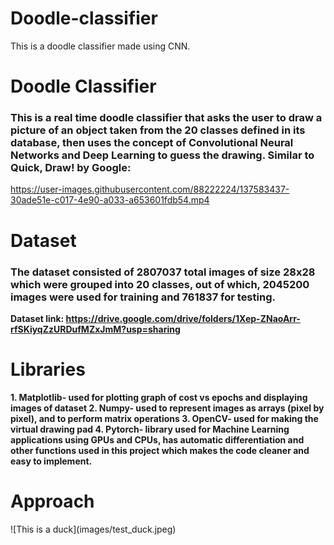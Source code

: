 # Doodle-classifier
This is a doodle classifier made using CNN.


<h1> Doodle Classifier </h1>

###  This is a real time doodle classifier that asks the user to draw a picture of an object taken from the 20 classes defined in its database, then uses the concept of Convolutional Neural Networks and Deep Learning to guess the drawing. Similar to Quick, Draw! by Google: ###

https://user-images.githubusercontent.com/88222224/137583437-30ade51e-c017-4e90-a033-a653601fdb54.mp4

<h1> Dataset </h1>

### The dataset consisted of 2807037 total images of size 28x28 which were grouped into 20 classes, out of which, 2045200 images were used for training and 761837 for testing. ###
**Dataset link: https://drive.google.com/drive/folders/1Xep-ZNaoArr-rfSKiyqZzURDufMZxJmM?usp=sharing** 

<h1> Libraries </h1>

**1. Matplotlib- used for plotting graph of cost vs epochs and displaying images of dataset
2. Numpy- used to represent images as arrays (pixel by pixel), and to perform matrix operations 
3. OpenCV- used for making the virtual drawing pad
4. Pytorch- library used for Machine Learning applications using GPUs and CPUs, has automatic differentiation and other functions used in this project which makes the code cleaner and easy to implement.** 

<h1> Approach </h1>
![This is a duck](images/test_duck.jpeg)
